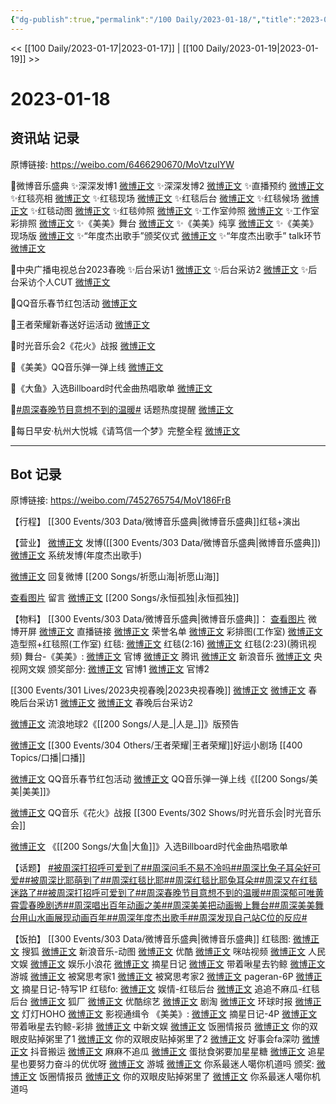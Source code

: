 ```yaml
---
{"dg-publish":true,"permalink":"/100 Daily/2023-01-18/","title":"2023-01-18","created":"2023-01-21T15:03:07.000+08:00","updated":"2023-04-11T14:46:32.447+08:00"}
---
```



<< [[100 Daily/2023-01-17\|2023-01-17]] | [[100 Daily/2023-01-19\|2023-01-19]] >>

# 2023-01-18

## 资讯站 记录

原博链接: https://weibo.com/6466290670/MoVtzuIYW

💫微博音乐盛典
✨深深发博1 [微博正文](https://m.weibo.cn/6466290670/4859381466536437)
✨深深发博2 [微博正文](https://m.weibo.cn/6466290670/4859382938474785)
✨直播预约 [微博正文](https://m.weibo.cn/6466290670/4859293038285782)
✨红毯亮相 [微博正文](https://m.weibo.cn/6466290670/4859321566888643)
✨红毯现场 [微博正文](https://m.weibo.cn/6466290670/4859337622951789)
✨红毯后台 [微博正文](https://m.weibo.cn/6466290670/4859338135181488)
✨红毯候场 [微博正文](https://m.weibo.cn/6466290670/4859323110916917)
✨红毯动图 [微博正文](https://m.weibo.cn/6466290670/4859325748616104)
✨红毯帅照 [微博正文](https://m.weibo.cn/6466290670/4859337924942549)
✨工作室帅照 [微博正文](https://m.weibo.cn/6466290670/4859409929080127)
✨工作室彩排照 [微博正文](https://m.weibo.cn/6466290670/4859324326745454)
✨《美美》舞台 [微博正文](https://m.weibo.cn/6466290670/4859365527652282)
✨《美美》纯享 [微博正文](https://m.weibo.cn/6466290670/4859366749249388)
✨《美美》现场版 [微博正文](https://m.weibo.cn/6466290670/4859382154143806)
✨“年度杰出歌手”颁奖仪式 [微博正文](https://m.weibo.cn/6466290670/4859374256525515)
✨“年度杰出歌手” talk环节 [微博正文](https://m.weibo.cn/6466290670/4859381847957033)

💫中央广播电视总台2023春晚
✨后台采访1 [微博正文](https://m.weibo.cn/6466290670/4859323900236393)
✨后台采访2 [微博正文](https://m.weibo.cn/6466290670/4859341275932086)
✨后台采访个人CUT [微博正文](https://m.weibo.cn/6466290670/4859368065731184)

💫QQ音乐春节红包活动 [微博正文](https://m.weibo.cn/6466290670/4859247080509087)

💫王者荣耀新春送好运活动 [微博正文](https://m.weibo.cn/6466290670/4859273547613564)

💫时光音乐会2《花火》战报 [微博正文](https://m.weibo.cn/6466290670/4859247547122373)

💫《美美》QQ音乐弹一弹上线 [微博正文](https://m.weibo.cn/6466290670/4859234002928367)

💫《大鱼》入选Billboard时代金曲热唱歌单 [微博正文](https://m.weibo.cn/6466290670/4859314575510050)

💫[#周深春晚节目意想不到的温暖#](https://s.weibo.com/weibo?q=%23%E5%91%A8%E6%B7%B1%E6%98%A5%E6%99%9A%E8%8A%82%E7%9B%AE%E6%84%8F%E6%83%B3%E4%B8%8D%E5%88%B0%E7%9A%84%E6%B8%A9%E6%9A%96%23) 话题热度提醒 [微博正文](https://m.weibo.cn/6466290670/4859342308510541)

💫每日早安·杭州大悦城《请笃信一个梦》完整全程 [微博正文](https://m.weibo.cn/6466290670/4859180928471774)

---
## Bot 记录

原博链接: https://weibo.com/7452765754/MoV186FrB

【行程】
[[300 Events/303 Data/微博音乐盛典\|微博音乐盛典]]红毯+演出

【营业】
[微博正文](https://m.weibo.cn/1736988591/4859379981494211) 发博([[300 Events/303 Data/微博音乐盛典\|微博音乐盛典]])
[微博正文](https://m.weibo.cn/1736988591/4859382037223658) 系统发博(年度杰出歌手)

[微博正文](https://m.weibo.cn/1736988591/4858854493390185) 回复微博 [[200 Songs/祈愿山海\|祈愿山海]]

[查看图片](https://wx2.sinaimg.cn/large/0088n2Pggy1ha8671sv6sj30yi07a0t5.jpg) 留言 [微博正文](https://m.weibo.cn/1736988591/4858476608100134) [[200 Songs/永恒孤独\|永恒孤独]]

【物料】
[[300 Events/303 Data/微博音乐盛典\|微博音乐盛典]]：
[查看图片](https://wx4.sinaimg.cn/large/0088n2Pggy1ha87du8a4dj30u01sytld.jpg) 微博开屏
[微博正文](https://m.weibo.cn/2183483187/4859288217976880) 直播链接
[微博正文](https://m.weibo.cn/2183483187/4859384818040930) 荣誉名单
[微博正文](https://m.weibo.cn/7478855230/4859321219550510) 彩排图(工作室)
[微博正文](https://m.weibo.cn/7478855230/4859402282862875) 造型照+红毯照(工作室)
红毯:
[微博正文](https://m.weibo.cn/2183483187/4859320615830188) 红毯(2:16)
[微博正文](https://m.weibo.cn/2591595652/4859322003359712) 红毯(2:23)(腾讯视频)
舞台-《美美》:
[微博正文](https://m.weibo.cn/2183483187/4859360423192165) 官博
[微博正文](https://m.weibo.cn/3758512144/4859361740463103) 腾讯
[微博正文](https://m.weibo.cn/1266269835/4859361543330310) 新浪音乐
[微博正文](https://m.weibo.cn/7735105675/4859363153942750) 央视网文娱
颁奖部分:
[微博正文](https://m.weibo.cn/2183483187/4859371375563157) 官博1
[微博正文](https://m.weibo.cn/2183483187/4859371216176178) 官博2

[[300 Events/301 Lives/2023央视春晚\|2023央视春晚]]
[微博正文](https://m.weibo.cn/2656274875/4859321701636377) [微博正文](https://m.weibo.cn/3266943013/4859352052402122) 春晚后台采访1
[微博正文](https://m.weibo.cn/3506728370/4859336351820173) [微博正文](https://m.weibo.cn/6466290670/4859368065731184) 春晚后台采访2

[微博正文](https://m.weibo.cn/6436669966/4859237370435798) 流浪地球2《[[200 Songs/人是_\|人是_]]》版预告

[微博正文](https://m.weibo.cn/5698023579/4859261210859612) [[300 Events/304 Others/王者荣耀\|王者荣耀]]好运小剧场 [[400 Topics/口播\|口播]]

[微博正文](https://m.weibo.cn/2169129705/4859215850767013) QQ音乐春节红包活动
[微博正文](https://m.weibo.cn/2169129705/4859232203049830) QQ音乐弹一弹上线《[[200 Songs/美美\|美美]]》

[微博正文](https://m.weibo.cn/2169129705/4859234720942432) QQ音乐《花火》战报 [[300 Events/302 Shows/时光音乐会\|时光音乐会]]

[微博正文](https://m.weibo.cn/7747130271/4859278785774137) 《[[200 Songs/大鱼\|大鱼]]》入选Billboard时代金曲热唱歌单

【话题】
[#被周深打招呼可爱到了#](https://s.weibo.com/weibo?q=%23%E8%A2%AB%E5%91%A8%E6%B7%B1%E6%89%93%E6%8B%9B%E5%91%BC%E5%8F%AF%E7%88%B1%E5%88%B0%E4%BA%86%23)[#周深问毛不易不冷吗#](https://s.weibo.com/weibo?q=%23%E5%91%A8%E6%B7%B1%E9%97%AE%E6%AF%9B%E4%B8%8D%E6%98%93%E4%B8%8D%E5%86%B7%E5%90%97%23)[#周深比兔子耳朵好可爱#](https://s.weibo.com/weibo?q=%23%E5%91%A8%E6%B7%B1%E6%AF%94%E5%85%94%E5%AD%90%E8%80%B3%E6%9C%B5%E5%A5%BD%E5%8F%AF%E7%88%B1%23)[#被周深比耶萌到了#](https://s.weibo.com/weibo?q=%23%E8%A2%AB%E5%91%A8%E6%B7%B1%E6%AF%94%E8%80%B6%E8%90%8C%E5%88%B0%E4%BA%86%23)[#周深红毯比耶#](https://s.weibo.com/weibo?q=%23%E5%91%A8%E6%B7%B1%E7%BA%A2%E6%AF%AF%E6%AF%94%E8%80%B6%23)[#周深红毯比耶兔耳朵#](https://s.weibo.com/weibo?q=%23%E5%91%A8%E6%B7%B1%E7%BA%A2%E6%AF%AF%E6%AF%94%E8%80%B6%E5%85%94%E8%80%B3%E6%9C%B5%23)[#周深又在红毯迷路了#](https://s.weibo.com/weibo?q=%23%E5%91%A8%E6%B7%B1%E5%8F%88%E5%9C%A8%E7%BA%A2%E6%AF%AF%E8%BF%B7%E8%B7%AF%E4%BA%86%23)[#被周深打招呼可爱到了#](https://s.weibo.com/weibo?q=%23%E8%A2%AB%E5%91%A8%E6%B7%B1%E6%89%93%E6%8B%9B%E5%91%BC%E5%8F%AF%E7%88%B1%E5%88%B0%E4%BA%86%23)[#周深春晚节目意想不到的温暖#](https://s.weibo.com/weibo?q=%23%E5%91%A8%E6%B7%B1%E6%98%A5%E6%99%9A%E8%8A%82%E7%9B%AE%E6%84%8F%E6%83%B3%E4%B8%8D%E5%88%B0%E7%9A%84%E6%B8%A9%E6%9A%96%23)[#周深郁可唯黄霄雲春晚剧透#](https://s.weibo.com/weibo?q=%23%E5%91%A8%E6%B7%B1%E9%83%81%E5%8F%AF%E5%94%AF%E9%BB%84%E9%9C%84%E9%9B%B2%E6%98%A5%E6%99%9A%E5%89%A7%E9%80%8F%23)[#周深唱出百年动画之美#](https://s.weibo.com/weibo?q=%23%E5%91%A8%E6%B7%B1%E5%94%B1%E5%87%BA%E7%99%BE%E5%B9%B4%E5%8A%A8%E7%94%BB%E4%B9%8B%E7%BE%8E%23)[#周深美美把动画搬上舞台#](https://s.weibo.com/weibo?q=%23%E5%91%A8%E6%B7%B1%E7%BE%8E%E7%BE%8E%E6%8A%8A%E5%8A%A8%E7%94%BB%E6%90%AC%E4%B8%8A%E8%88%9E%E5%8F%B0%23)[#周深美美舞台用山水画展现动画百年#](https://s.weibo.com/weibo?q=%23%E5%91%A8%E6%B7%B1%E7%BE%8E%E7%BE%8E%E8%88%9E%E5%8F%B0%E7%94%A8%E5%B1%B1%E6%B0%B4%E7%94%BB%E5%B1%95%E7%8E%B0%E5%8A%A8%E7%94%BB%E7%99%BE%E5%B9%B4%23)[#周深年度杰出歌手#](https://s.weibo.com/weibo?q=%23%E5%91%A8%E6%B7%B1%E5%B9%B4%E5%BA%A6%E6%9D%B0%E5%87%BA%E6%AD%8C%E6%89%8B%23)[#周深发现自己站C位的反应#](https://s.weibo.com/weibo?q=%23%E5%91%A8%E6%B7%B1%E5%8F%91%E7%8E%B0%E8%87%AA%E5%B7%B1%E7%AB%99C%E4%BD%8D%E7%9A%84%E5%8F%8D%E5%BA%94%23)

【饭拍】
[[300 Events/303 Data/微博音乐盛典\|微博音乐盛典]]
红毯图:
[微博正文](https://m.weibo.cn/1843633441/4859324642362462) 搜狐
[微博正文](https://m.weibo.cn/1266269835/4859324486388105) 新浪音乐-动图
[微博正文](https://m.weibo.cn/1642904381/4859331021904992) 优酷
[微博正文](https://m.weibo.cn/1809436135/4859334611699854) 咪咕视频
[微博正文](https://m.weibo.cn/7362512027/4859354832438486) 人民文娱
[微博正文](https://m.weibo.cn/5611783716/4859324809347651) 娱乐小浪花
[微博正文](https://m.weibo.cn/6859101100/4859326592716390) 摘星日记
[微博正文](https://m.weibo.cn/3246571812/4859323748979594) 带着啾星去钓鲸
[微博正文](https://m.weibo.cn/1801743981/4859322783763004) 游城
[微博正文](https://m.weibo.cn/6963919213/4859319953133799) 被窝思考家1
[微博正文](https://m.weibo.cn/6963919213/4859329812894623) 被窝思考家2
[微博正文](https://m.weibo.cn/7633014126/4859412176444486) pageran-6P
[微博正文](https://m.weibo.cn/6859101100/4859412142890661) 摘星日记-特写1P
红毯fo:
[微博正文](https://m.weibo.cn/6579479488/4859313359951947) 娱情-红毯后台
[微博正文](https://m.weibo.cn/5657474252/4859341850811791) 追追不麻瓜-红毯后台
[微博正文](https://m.weibo.cn/6525010965/4859324930725845) 狐厂
[微博正文](https://m.weibo.cn/5546124973/4859317393822903) 优酷综艺
[微博正文](https://m.weibo.cn/5697928291/4859317444937293) 剧淘
[微博正文](https://m.weibo.cn/7442413095/4859319507748151) 环球时报
[微博正文](https://m.weibo.cn/5367837096/4859321902436697) 灯灯HOHO
[微博正文](https://m.weibo.cn/3666565210/4859318471495581) 影视通缉令
《美美》:
[微博正文](https://m.weibo.cn/6859101100/4859364270152365) 摘星日记-4P
[微博正文](https://m.weibo.cn/3246571812/4859360981549933) 带着啾星去钓鲸-彩排
[微博正文](https://m.weibo.cn/7728745629/4859363023659272) 中新文娱
[微博正文](https://m.weibo.cn/5927465467/4859356081823135) 饭圈情报员
[微博正文](https://m.weibo.cn/1951132625/4859360671698990) 你的双眼皮贴掉粥里了1
[微博正文](https://m.weibo.cn/1951132625/4859361669417298) 你的双眼皮贴掉粥里了2
[微博正文](https://m.weibo.cn/6147237910/4859361799703633) 好事会fa深叻
[微博正文](https://m.weibo.cn/5122158435/4859370628193275) 抖音搬运
[微博正文](https://m.weibo.cn/5657474252/4859370733312128) 麻麻不追瓜
[微博正文](https://m.weibo.cn/6048634807/4859392824181360) 蛋挞食粥要加星星糖
[微博正文](https://m.weibo.cn/7633597699/4859393386743150) 追星星也要努力奋斗的优优呀
[微博正文](https://m.weibo.cn/1801743981/4859400713410421) 游城
[微博正文](https://m.weibo.cn/7724525486/4859409887660976) 你系最迷人噶你机道吗
颁奖:
[微博正文](https://m.weibo.cn/5927465467/4859366384337047) 饭圈情报员
[微博正文](https://m.weibo.cn/1951132625/4859368883620401) 你的双眼皮贴掉粥里了
[微博正文](https://m.weibo.cn/7724525486/4859395067877176) 你系最迷人噶你机道吗
